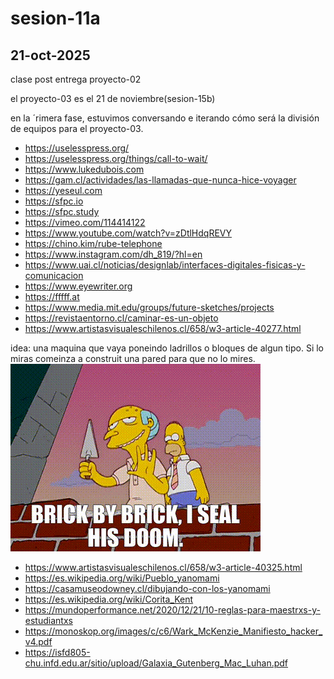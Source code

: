 # sesion-11a

## 21-oct-2025

clase post entrega proyecto-02

el proyecto-03 es el 21 de noviembre(sesion-15b)

en la ´rimera fase, estuvimos conversando e iterando cómo será la división de equipos para el proyecto-03.

- <https://uselesspress.org/>
- <https://uselesspress.org/things/call-to-wait/>
- <https://www.lukedubois.com>
- <https://gam.cl/actividades/las-llamadas-que-nunca-hice-voyager>
- <https://yeseul.com>
- <https://sfpc.io>
- <https://sfpc.study>
- <https://vimeo.com/114414122>
- <https://www.youtube.com/watch?v=zDtlHdqREVY>
- <https://chino.kim/rube-telephone>
- <https://www.instagram.com/dh_819/?hl=en>
- <https://www.uai.cl/noticias/designlab/interfaces-digitales-fisicas-y-comunicacion>
- <https://www.eyewriter.org>
- <https://fffff.at>
- <https://www.media.mit.edu/groups/future-sketches/projects>
- <https://revistaentorno.cl/caminar-es-un-objeto>
- <https://www.artistasvisualeschilenos.cl/658/w3-article-40277.html>

idea: una maquina que vaya poneindo ladrillos o bloques de algun tipo. Si lo miras comeinza a construit una pared para que no lo mires. 
![gif del sr burns](./imagenes/burns.gif)

- <https://www.artistasvisualeschilenos.cl/658/w3-article-40325.html>
- <https://es.wikipedia.org/wiki/Pueblo_yanomami>
- <https://casamuseodowney.cl/dibujando-con-los-yanomami>
- <https://es.wikipedia.org/wiki/Corita_Kent>
- <https://mundoperformance.net/2020/12/21/10-reglas-para-maestrxs-y-estudiantxs>
- <https://monoskop.org/images/c/c6/Wark_McKenzie_Manifiesto_hacker_v4.pdf>
- <https://isfd805-chu.infd.edu.ar/sitio/upload/Galaxia_Gutenberg_Mac_Luhan.pdf>
